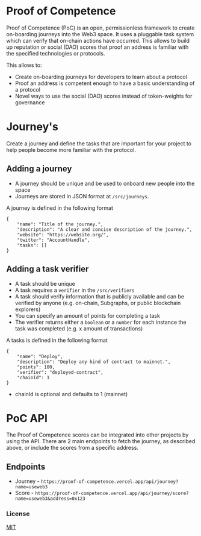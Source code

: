# Proof of Competence

Proof of Competence (PoC) is an open, permissionless framework to create on-boarding journeys into the Web3 space. It uses a pluggable task system which can verify that on-chain actions have occurred. This allows to build up reputation or social (DAO) scores that proof an address is familiar with the specified technologies or protocols.

This allows to:
* Create on-boarding journeys for developers to learn about a protocol
* Proof an address is competent enough to have a basic understanding of a protocol
* Novel ways to use the social (DAO) scores instead of token-weights for governance

# Journey's

Create a journey and define the tasks that are important for your project to help people become more familiar with the protocol. 

## Adding a journey

* A journey should be unique and be used to onboard new people into the space
* Journeys are stored in JSON format at `/src/journeys`. 

A journey is defined in the following format
```
{
    "name": "Title of the journey.",
    "description": "A clear and concise description of the journey.",
    "website": "https://website.org/",
    "twitter": "AccountHandle",
    "tasks": []
}
```

## Adding a task verifier
 
* A task should be unique
* A task requires a `verifier` in the `/src/verifiers`
* A task should verify information that is publicly available and can be verified by anyone (e.g. on-chain, Subgraphs, or public blockchain explorers) 
* You can specify an amount of points for completing a task
* The verifier returns either a `boolean` or a `number` for each instance the task was completed (e.g. x amount of transactions)

A tasks is defined in the following format
```
{
    "name": "Deploy",
    "description": "Deploy any kind of contract to mainnet.",
    "points": 100,
    "verifier": "deployed-contract",
    "chainId": 1
}
```

* chainId is optional and defaults to 1 (mainnet)

# PoC API 

The Proof of Competence scores can be integrated into other projects by using the API. There are 2 main endpoints to fetch the journey, as described above, or include the scores from a specific address.

## Endpoints

* Journey - `https://proof-of-competence.vercel.app/api/journey?name=useweb3` 
* Score - `https://proof-of-competence.vercel.app/api/journey/score?name=useweb3&address=0x123`

### License
[MIT](LICENSE)
